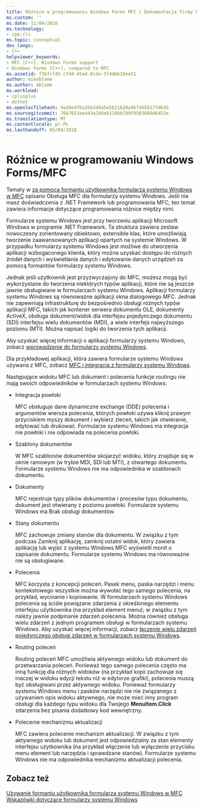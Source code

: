 ```yaml
---
title: Różnice w programowaniu Windows Forms MFC | Dokumentacja firmy Microsoft
ms.custom: ''
ms.date: 11/04/2016
ms.technology:
- cpp-cli
ms.topic: conceptual
dev_langs:
- C++
helpviewer_keywords:
- MFC [C++], Windows Forms support
- Windows Forms [C++], compared to MFC
ms.assetid: f3bfcf45-cfd4-45a4-8cde-5f4dbb18ee51
author: mikeblome
ms.author: mblome
ms.workload:
- cplusplus
- dotnet
ms.openlocfilehash: 9ad9e47ba2bb3d9a5e5b21620a4bf4b50177d63b
ms.sourcegitcommit: 76b7653ae443a2b8eb1186b789f8503609d6453e
ms.translationtype: MT
ms.contentlocale: pl-PL
ms.lasthandoff: 05/04/2018
---
```

# <a name="windows-formsmfc-programming-differences"></a>Różnice w programowaniu Windows Forms/MFC
Tematy w [za pomocą formantu użytkownika formularza systemu Windows w MFC](../dotnet/using-a-windows-form-user-control-in-mfc.md) opisano Obsługa MFC dla formularzy systemu Windows. Jeśli nie masz doświadczenia z .NET Framework lub programowania MFC, ten temat zawiera informacje dotyczące programowania różnice między nimi.  
  
 Formularze systemu Windows jest przy tworzeniu aplikacji Microsoft Windows w programie .NET Framework. Ta struktura zawiera zestaw nowoczesny zorientowany obiektowo, extensible klas, które umożliwiają tworzenie zaawansowanych aplikacji opartych na systemie Windows. W przypadku formularzy systemu Windows jest możliwe do utworzenia aplikacji wzbogaconego klienta, który można uzyskać dostępu do różnych źródeł danych i wyświetlania danych i edytowanie danych urządzeń za pomocą formantów formularzy systemu Windows.  
  
 Jednak jeśli użytkownik jest przyzwyczajony do MFC, możesz mogą być wykorzystane do tworzenia niektórych typów aplikacji, które nie są jeszcze jawnie obsługiwane w formularzach systemu Windows. Aplikacji formularzy systemu Windows są równoważne aplikacji okna dialogowego MFC. Jednak nie zapewniają infrastrukturę do bezpośrednio obsługi różnych typów aplikacji MFC, takich jak kontener serwera dokumentu OLE, dokumenty ActiveX, obsługa dokument/widok dla interfejsu pojedynczego dokumentu (SDI) interfejsu wielu dokumentów (MDI), a wiele interfejs najwyższego poziomu (MTI). Można napisać logiki do tworzenia tych aplikacji.  
  
 Aby uzyskać więcej informacji o aplikacji formularzy systemu Windows, zobacz [wprowadzenie do formularzy systemu Windows](/dotnet/framework/winforms/windows-forms-overview).  
  
 Dla przykładowej aplikacji, która zawiera formularze systemu Windows używana z MFC, zobacz [MFC i integracja z formularzy systemu Windows](http://www.microsoft.com/downloads/details.aspx?FamilyID=987021bc-e575-4fe3-baa9-15aa50b0f599&displaylang=en).  
  
 Następujące widoku MFC lub dokument i polecenia funkcje routingu nie mają swoich odpowiedników w formularzach systemu Windows:  
  
-   Integracja powłoki  
  
     MFC obsługuje dane dynamiczne exchange (DDE) polecenia i argumentów wiersza polecenia, których powłoki używa kliknij prawym przyciskiem myszy dokument i wybierz zleceń, takich jak otwieranie, edytować lub drukować. Formularze systemu Windows ma integracja nie powłoki i nie odpowiada na polecenia powłoki.  
  
-   Szablony dokumentów  
  
     W MFC szablonów dokumentów skojarzyć widoku, który znajduje się w oknie ramowym (w trybie MDI, SDI lub MTI), z otwartego dokumentu. Formularze systemu Windows nie ma odpowiednika w szablonach dokumentu.  
  
-   Dokumenty  
  
     MFC rejestruje typy plików dokumentów i procesów typu dokumentu, dokument jest otwierany z poziomu powłoki. Formularze systemu Windows ma Brak obsługi dokumentów.  
  
-   Stany dokumentu  
  
     MFC zachowuje zmiany stanów dla dokumentu. W związku z tym podczas Zamknij aplikację, zamknij ostatni widok, który zawiera aplikację lub wyjść z systemu Windows MFC wyświetli monit o zapisanie dokumentu. Formularze systemu Windows ma równoważne nie są obsługiwane.  
  
-   Polecenia  
  
     MFC korzysta z koncepcji poleceń. Pasek menu, paska narzędzi i menu kontekstowego wszystkie można wywołać tego samego polecenia, na przykład, wycinanie i kopiowanie. W formularzach systemu Windows polecenia są ściśle powiązane zdarzenia z określonego elementu interfejsu użytkownika (na przykład element menu); w związku z tym należy jawnie podpinanie zdarzeń polecenia. Można również obsługa wielu zdarzeń z jednym programem obsługi w formularzach systemu Windows. Aby uzyskać więcej informacji, zobacz [łączenie wielu zdarzeń pojedynczego obsługi zdarzeń w formularzach systemu Windows](/dotnet/framework/winforms/how-to-connect-multiple-events-to-a-single-event-handler-in-windows-forms).  
  
-   Routing poleceń  
  
     Routing poleceń MFC umożliwia aktywnego widoku lub dokument do przetwarzania poleceń. Ponieważ tego samego polecenia często ma inną funkcję dla różnych widoków (na przykład kopii zachowuje się inaczej w widoku edycji tekstu niż w edytorze grafiki), polecenia muszą być obsługiwani przez aktywnego widoku. Ponieważ formularzy systemu Windows menu i pasków narzędzi nie nie związanego z używaniem opis widoku aktywnego, nie może mieć inny program obsługi dla każdego typu widoku dla Twojego **MenuItem.Click** zdarzenia bez pisania dodatkowy kod wewnętrzny.  
  
-   Polecenie mechanizmu aktualizacji  
  
     MFC zawiera polecenie mechanizm aktualizacji. W związku z tym aktywnego widoku lub dokument jest odpowiedzialny za stan elementy interfejsu użytkownika (na przykład włączenie lub wyłączenie przycisku menu element lub narzędzia i sprawdzane stanów). Formularze systemu Windows nie ma odpowiednika mechanizmu aktualizacji polecenia.  
  
## <a name="see-also"></a>Zobacz też  
 [Używanie formantu użytkownika formularza systemu Windows w MFC](../dotnet/using-a-windows-form-user-control-in-mfc.md)   
 [Wskazówki dotyczące formularzy systemu Windows](http://msdn.microsoft.com/en-us/fd44d13d-4733-416f-aefc-32592e59e5d9)